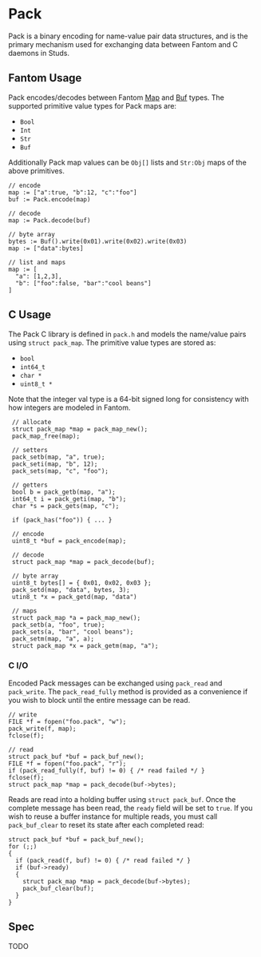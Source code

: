 # Pack

Pack is a binary encoding for name-value pair data structures, and is the
primary mechanism used for exchanging data between Fantom and C daemons in
Studs.

## Fantom Usage

[fan_map]: http://fantom.org/doc/sys/Map
[fan_buf]: http://fantom.org/doc/sys/Buf

Pack encodes/decodes between Fantom [Map][fan_map] and [Buf][fan_buf] types.
The supported primitive value types for Pack maps are:

  - `Bool`
  - `Int`
  - `Str`
  - `Buf`

Additionally Pack map values can be `Obj[]` lists and `Str:Obj` maps of the
above primitives.

    // encode
    map := ["a":true, "b":12, "c":"foo"]
    buf := Pack.encode(map)

    // decode
    map := Pack.decode(buf)

    // byte array
    bytes := Buf().write(0x01).write(0x02).write(0x03)
    map := ["data":bytes]

    // list and maps
    map := [
      "a": [1,2,3],
      "b": ["foo":false, "bar":"cool beans"]
    ]

## C Usage

The Pack C library is defined in `pack.h` and models the name/value pairs using
`struct pack_map`.  The primitive value types are stored as:

  - `bool`
  - `int64_t`
  - `char *`
  - `uint8_t *`

Note that the integer val type is a 64-bit signed long for consistency with how
integers are modeled in Fantom.

     // allocate
     struct pack_map *map = pack_map_new();
     pack_map_free(map);

     // setters
     pack_setb(map, "a", true);
     pack_seti(map, "b", 12);
     pack_sets(map, "c", "foo");

     // getters
     bool b = pack_getb(map, "a");
     int64_t i = pack_geti(map, "b");
     char *s = pack_gets(map, "c");

     if (pack_has("foo")) { ... }

     // encode
     uint8_t *buf = pack_encode(map);

     // decode
     struct pack_map *map = pack_decode(buf);

     // byte array
     uint8_t bytes[] = { 0x01, 0x02, 0x03 };
     pack_setd(map, "data", bytes, 3);
     utin8_t *x = pack_getd(map, "data")

     // maps
     struct pack_map *a = pack_map_new();
     pack_setb(a, "foo", true);
     pack_sets(a, "bar", "cool beans");
     pack_setm(map, "a", a);
     struct pack_map *x = pack_getm(map, "a");

### C I/O

Encoded Pack messages can be exchanged using `pack_read` and `pack_write`.
The `pack_read_fully` method is provided as a convenience if you wish to block
until the entire message can be read.

    // write
    FILE *f = fopen("foo.pack", "w");
    pack_write(f, map);
    fclose(f);

    // read
    struct pack_buf *buf = pack_buf_new();
    FILE *f = fopen("foo.pack", "r");
    if (pack_read_fully(f, buf) != 0) { /* read failed */ }
    fclose(f);
    struct pack_map *map = pack_decode(buf->bytes);

Reads are read into a holding buffer using `struct pack_buf`. Once the complete
message has been read, the `ready` field will be set to `true`.  If you wish
to reuse a buffer instance for multiple reads, you must call `pack_buf_clear`
to reset its state after each completed read:

    struct pack_buf *buf = pack_buf_new();
    for (;;)
    {
      if (pack_read(f, buf) != 0) { /* read failed */ }
      if (buf->ready)
      {
        struct pack_map *map = pack_decode(buf->bytes);
        pack_buf_clear(buf);
      }
    }

## Spec

TODO